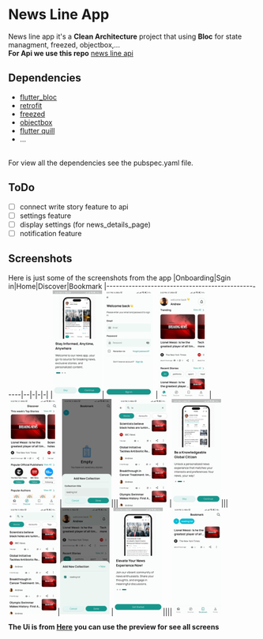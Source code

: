 # News Line App
News line app it's a **Clean Architecture** project that using **Bloc** for state managment, freezed, objectbox,...
<br>
**For Api we use this repo** [news line api](https://github.com/mdevzs/nestjs_news_line)

## Dependencies
- [flutter_bloc](https://pub.dev/packages/flutter_bloc)
- [retrofit](https://pub.dev/packages/retrofit)
- [freezed](https://pub.dev/packages/freezed)
- [objectbox](https://pub.dev/packages/objectbox)
- [flutter quill](https://pub.dev/packages/flutter_quill)
- ...
<br>
For view all the dependencies see the pubspec.yaml file.

## ToDo
- [ ] connect write story feature to api
- [ ] settings feature
- [ ] display settings (for news_details_page)
- [ ] notification feature

## Screenshots
Here is just some of the screenshots from the app
|Onboarding|Sgin in|Home|Discover|Bookmark
|---------------------------------------------------|--|-|-|-|
|<img src="screenshots/onboarding1.jpg" width="100">|<img src="screenshots/signin.jpg" width="100">              |<img src="screenshots/homepage.jpg" width="100">              |<img src="screenshots/discover.jpg" width="100">                |<img src="screenshots/bookmard_add new_collection.jpg" width="100">|||<img src="screenshots/discover2.jpg" width="100">
|<img src="screenshots/onboarding2.jpg" width="100">|||<img src="screenshots/discover2.jpg" width="100">|<img src="screenshots/bookmark_save_news_to_collection.jpg" width="100">
|<img src="screenshots/onboarding3.jpg" width="100">||||<img src="screenshots/bookmark_page.jpg" width="100">

**The Ui is from [Here](https://www.figma.com/community/file/1259795896521415450/newsline-news-app-ui-kit) you can use the preview for see all screens**

